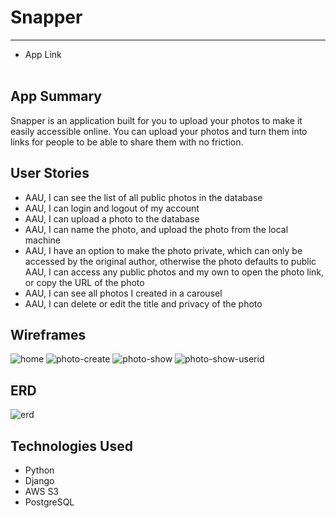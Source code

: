 # Snapper

---

- App Link
  <br>
  <br>

## App Summary

Snapper is an application built for you to upload your photos to make it easily accessible online. You can upload your photos and turn them into links for people to be able to share them with no friction.

## User Stories

- AAU, I can see the list of all public photos in the database
- AAU, I can login and logout of my account
- AAU, I can upload a photo to the database
- AAU, I can name the photo, and upload the photo from the local machine
- AAU, I have an option to make the photo private, which can only be accessed by the original author, otherwise the photo defaults to public
  AAU, I can access any public photos and my own to open the photo link, or copy the URL of the photo
- AAU, I can see all photos I created in a carousel
- AAU, I can delete or edit the title and privacy of the photo

## Wireframes

![home](https://user-images.githubusercontent.com/60675322/116333424-4205cf80-a788-11eb-9406-98773d49c49c.JPG)
![photo-create](https://user-images.githubusercontent.com/60675322/116333421-403c0c00-a788-11eb-819b-724132d6070a.JPG)
![photo-show](https://user-images.githubusercontent.com/60675322/116333416-3e724880-a788-11eb-8f60-f1f8b53a9d31.JPG)
![photo-show-userid](https://user-images.githubusercontent.com/60675322/116333411-3ca88500-a788-11eb-8cb2-e4a7068ade84.JPG)

## ERD

![erd](https://media.git.generalassemb.ly/user/19097/files/a6a04e80-b29f-11eb-8292-2443822cded5)

## Technologies Used

- Python
- Django
- AWS S3
- PostgreSQL
